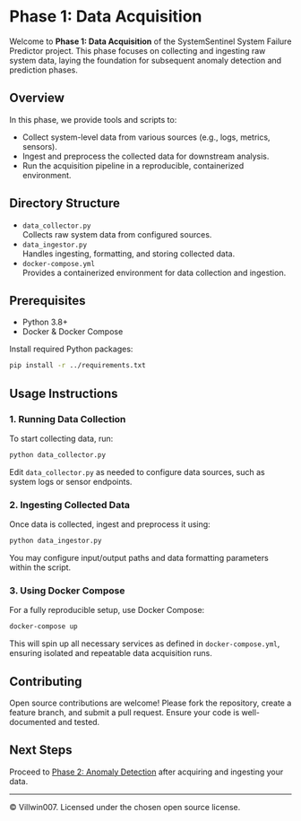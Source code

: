 # Phase 1: Data Acquisition

Welcome to **Phase 1: Data Acquisition** of the SystemSentinel System Failure Predictor project. This phase focuses on collecting and ingesting raw system data, laying the foundation for subsequent anomaly detection and prediction phases.

## Overview

In this phase, we provide tools and scripts to:
- Collect system-level data from various sources (e.g., logs, metrics, sensors).
- Ingest and preprocess the collected data for downstream analysis.
- Run the acquisition pipeline in a reproducible, containerized environment.

## Directory Structure

- `data_collector.py`  
  Collects raw system data from configured sources.
- `data_ingestor.py`  
  Handles ingesting, formatting, and storing collected data.
- `docker-compose.yml`  
  Provides a containerized environment for data collection and ingestion.

## Prerequisites

- Python 3.8+
- Docker & Docker Compose

Install required Python packages:
```bash
pip install -r ../requirements.txt
```

## Usage Instructions

### 1. Running Data Collection

To start collecting data, run:
```bash
python data_collector.py
```
Edit `data_collector.py` as needed to configure data sources, such as system logs or sensor endpoints.

### 2. Ingesting Collected Data

Once data is collected, ingest and preprocess it using:
```bash
python data_ingestor.py
```
You may configure input/output paths and data formatting parameters within the script.

### 3. Using Docker Compose

For a fully reproducible setup, use Docker Compose:
```bash
docker-compose up
```
This will spin up all necessary services as defined in `docker-compose.yml`, ensuring isolated and repeatable data acquisition runs.

## Contributing

Open source contributions are welcome! Please fork the repository, create a feature branch, and submit a pull request. Ensure your code is well-documented and tested.

## Next Steps

Proceed to [Phase 2: Anomaly Detection](../Phase-2-Anomaly-Detection/) after acquiring and ingesting your data.

---

© Villwin007. Licensed under the chosen open source license.  
